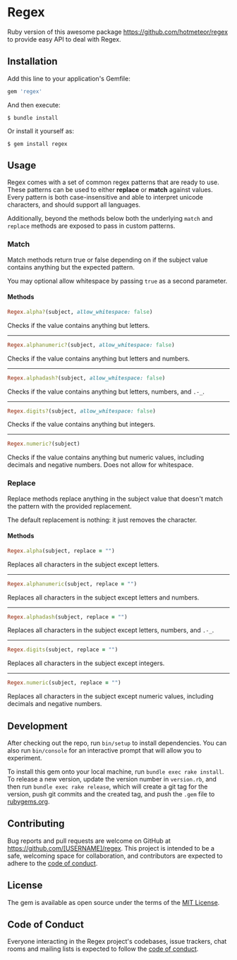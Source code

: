 # Regex

Ruby version of this awesome package https://github.com/hotmeteor/regex
to provide easy API to deal with Regex.

## Installation

Add this line to your application's Gemfile:

```ruby
gem 'regex'
```

And then execute:

    $ bundle install

Or install it yourself as:

    $ gem install regex

## Usage

Regex comes with a set of common regex patterns that are ready to use. These patterns can be used to either **replace** or **match** against values. Every pattern is both case-insensitive and able to interpret unicode characters, and should support all languages.

Additionally, beyond the methods below both the underlying `match` and `replace` methods are exposed to pass in custom patterns.

### Match

Match methods return true or false depending on if the subject value contains anything but the expected pattern.

You may optional allow whitespace by passing `true` as a second parameter.

#### Methods

```ruby
Regex.alpha?(subject, allow_whitespace: false)
``` 
Checks if the value contains anything but letters.

***

```ruby
Regex.alphanumeric?(subject, allow_whitespace: false)
``` 
Checks if the value contains anything but letters and numbers.

***

```ruby
Regex.alphadash?(subject, allow_whitespace: false)
``` 
Checks if the value contains anything but letters, numbers, and `.-_`.

***

```ruby
Regex.digits?(subject, allow_whitespace: false)
``` 
Checks if the value contains anything but integers.

***

```ruby
Regex.numeric?(subject)
``` 
Checks if the value contains anything but numeric values, including decimals and negative numbers. Does not allow for whitespace.


### Replace

Replace methods replace anything in the subject value that doesn't match the pattern with the provided replacement.

The default replacement is nothing: it just removes the character.

#### Methods
```ruby
Regex.alpha(subject, replace = "")
``` 
Replaces all characters in the subject except letters.

***

```ruby
Regex.alphanumeric(subject, replace = "")
``` 
Replaces all characters in the subject except letters and numbers.

***

```ruby
Regex.alphadash(subject, replace = "")
``` 
Replaces all characters in the subject except letters, numbers, and `.-_`.

***

```ruby
Regex.digits(subject, replace = "")
``` 
Replaces all characters in the subject except integers.

***

```ruby
Regex.numeric(subject, replace = "")
``` 
Replaces all characters in the subject except numeric values, including decimals and negative numbers.

## Development

After checking out the repo, run `bin/setup` to install dependencies. You can also run `bin/console` for an interactive prompt that will allow you to experiment.

To install this gem onto your local machine, run `bundle exec rake install`. To release a new version, update the version number in `version.rb`, and then run `bundle exec rake release`, which will create a git tag for the version, push git commits and the created tag, and push the `.gem` file to [rubygems.org](https://rubygems.org).

## Contributing

Bug reports and pull requests are welcome on GitHub at https://github.com/[USERNAME]/regex. This project is intended to be a safe, welcoming space for collaboration, and contributors are expected to adhere to the [code of conduct](https://github.com/[USERNAME]/regex/blob/master/CODE_OF_CONDUCT.md).

## License

The gem is available as open source under the terms of the [MIT License](https://opensource.org/licenses/MIT).

## Code of Conduct

Everyone interacting in the Regex project's codebases, issue trackers, chat rooms and mailing lists is expected to follow the [code of conduct](https://github.com/[USERNAME]/regex/blob/master/CODE_OF_CONDUCT.md).
